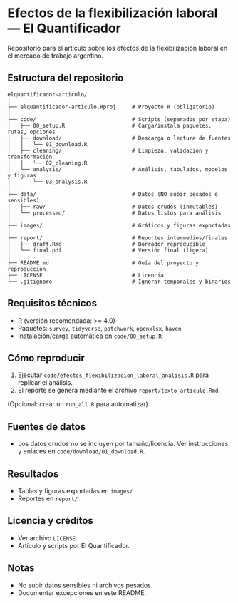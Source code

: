 # Efectos de la flexibilización laboral — El Quantificador

Repositorio para el artículo sobre los efectos de la flexibilización laboral en el mercado de trabajo argentino.

## Estructura del repositorio

```
elquantificador-articulo/
│
├── elquantificador-articulo.Rproj     # Proyecto R (obligatorio)
│
├── code/                              # Scripts (separados por etapa)
│   ├── 00_setup.R                     # Carga/instala paquetes, rutas, opciones
│   ├── download/                      # Descarga o lectura de fuentes
│   │   └── 01_download.R
│   ├── cleaning/                      # Limpieza, validación y transformación
│   │   └── 02_cleaning.R
│   └── analysis/                      # Análisis, tabulados, modelos y figuras
│       └── 03_analysis.R
│
├── data/                              # Datos (NO subir pesados o sensibles)
│   ├── raw/                           # Datos crudos (inmutables)
│   └── processed/                     # Datos listos para análisis
│
├── images/                            # Gráficos y figuras exportadas
│
├── report/                            # Reportes intermedios/finales
│   ├── draft.Rmd                      # Borrador reproducible
│   └── final.pdf                      # Versión final (ligera)
│
├── README.md                          # Guía del proyecto y reproducción
├── LICENSE                            # Licencia
└── .gitignore                         # Ignorar temporales y binarios
```

## Requisitos técnicos

- R (versión recomendada: >= 4.0)
- Paquetes: `survey`, `tidyverse`, `patchwork`, `openxlsx`, `haven`
- Instalación/carga automática en `code/00_setup.R`

## Cómo reproducir

1. Ejecutar `code/efectos_flexibilizacion_laboral_analisis.R` para replicar el análisis.
2. El reporte se genera mediante el archivo `report/texto-articulo.Rmd`.

(Opcional: crear un `run_all.R` para automatizar)

## Fuentes de datos

- Los datos crudos no se incluyen por tamaño/licencia. Ver instrucciones y enlaces en `code/download/01_download.R`.

## Resultados

- Tablas y figuras exportadas en `images/`
- Reportes en `report/`

## Licencia y créditos

- Ver archivo `LICENSE`.
- Artículo y scripts por El Quantificador.

## Notas

- No subir datos sensibles ni archivos pesados.
- Documentar excepciones en este README.
